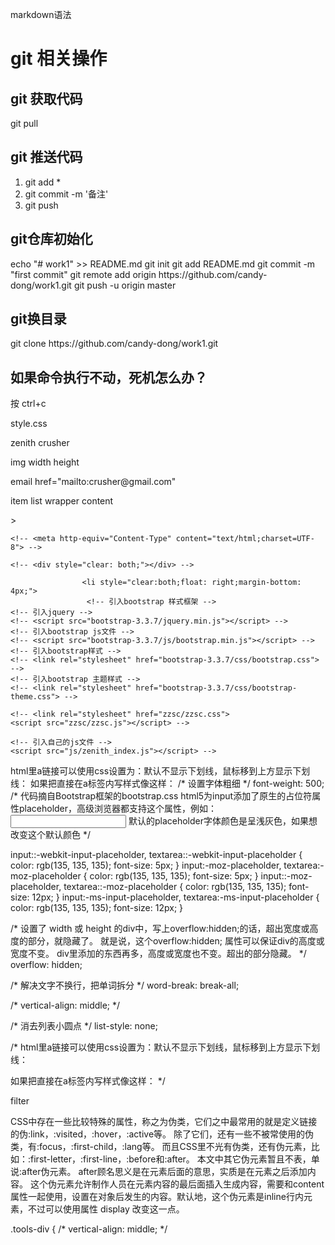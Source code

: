 
markdown语法  
# git 相关操作

## git 获取代码
git pull
## git 推送代码
1. git add *
2. git commit -m '备注'
3. git push

## git仓库初始化
echo "# work1" >> README.md
git init
git add README.md
git commit -m "first commit"
git remote add origin https://github.com/candy-dong/work1.git
git push -u origin master

## git换目录
git clone https://github.com/candy-dong/work1.git


## 如果命令执行不动，死机怎么办？
按 ctrl+c

style.css

zenith crusher

img width height

email  href="mailto:crusher@gmail.com"

item list  wrapper content 








<!-- 指示 web 浏览器关于页面使用哪个 HTML 版本进行编写的指令 -->
<!DOCTYPE html>
<!-- 在html标签中的lang属性作用:声明当前页面的语言类型:English; -->
<html lang="en">
    <head>
        <!-- rel rel="stylesheet"指定从源文档到目标文档的关系文档的外部样式表 -->
        <!-- <a> 元素最重要的属性是 href 属性，它指示链接的目标。 -->
        <link rel="stylesheet" href="">
        </head>>
         <!-- clear both,both的意思是全部，那连起来就是清除全部样式，不过这个样式主要是用于对多个div浮动的清除，解决子级对象使用css float浮动 而父级div不能自适应高度，不能被父级内容撑开解决方法 -->
         
    <!-- <meta http-equiv="Content-Type" content="text/html;charset=UTF-8"> -->
    
  <!-- font-family: "Helvetica Neue",Helvetica,Arial,"Hiragino Sans GB","Hiragino Sans GB W3","WenQuanYi Micro Hei",sans-serif; -->
    <!-- <div style="clear: both;"></div> -->
<!-- 
                        如float:left,如果不清除，很容易对下面的div造成显示错位不受float的影响 -->
                    <li style="clear:both;float: right;margin-bottom: 4px;">
                     <!-- 引入bootstrap 样式框架 -->
    <!-- 引入jquery -->
    <!-- <script src="bootstrap-3.3.7/jquery.min.js"></script> -->
    <!-- 引入bootstrap js文件 -->
    <!-- <script src="bootstrap-3.3.7/js/bootstrap.min.js"></script> -->
    <!-- 引入bootstrap样式 -->
    <!-- <link rel="stylesheet" href="bootstrap-3.3.7/css/bootstrap.css"> -->
    <!-- 引入bootstrap 主题样式 -->
    <!-- <link rel="stylesheet" href="bootstrap-3.3.7/css/bootstrap-theme.css"> -->

    <!-- <link rel="stylesheet" href="zzsc/zzsc.css">
    <script src="zzsc/zzsc.js"></script> -->

    <!-- 引入自己的js文件 -->
    <script src="js/zenith_index.js"></script> -->

</head>

<body>
    <!-- 第一部分，头部 -->
    <div id="head">
        <div class="red-line"></div>
        <div class="head-content">
            <div class="logo-div">
                <span>
                        <!-- src 属性是必需的。它的值是图像文件的 URL，也就是引用该图像的文件的的绝对路径或相对路径  -->
                        <!-- URL 规定图像的 URL。
可能的值：
绝对 URL - 指向其他站点（比如 src="http://www.example.com/"）
相对 URL - 指向站点内的文件（比如 src="/i/image.gif"） -->
<!-- alt 属性为用户由于某些原因无法查看图像时提供了备选的信息，<input alt="value"> -->
html里a链接可以使用css设置为：默认不显示下划线，鼠标移到上方显示下划线： <style> a:link{text-decoration:none;} a:hover{text-decoration:underline;} </style> 如果把直接在a标签内写样式像这样：<a style="text-decoration:none;"> 
 /* 设置字体粗细 */
  font-weight: 500;
  <!-- css中的display是设置元素显示的方式,block是一块状元素的方式显示，inline是以内联元素的方式显示，none是不不显示；块状元素会单独占据一样，其他元素跟他在同一行的会被迫换行，挤到下一行那里去，inline则不会这样 -->
/* 代码摘自Bootstrap框架的bootstrap.css
html5为input添加了原生的占位符属性placeholder，高级浏览器都支持这个属性，例如：
<input type="text" placeholder="搜索" value=" ">
默认的placeholder字体颜色是呈浅灰色，如果想改变这个默认颜色 */

input::-webkit-input-placeholder,
textarea::-webkit-input-placeholder {
  color: rgb(135, 135, 135);
  font-size: 5px;
}
input:-moz-placeholder,
textarea:-moz-placeholder {
  color: rgb(135, 135, 135);
  font-size: 5px;
}
input::-moz-placeholder,
textarea::-moz-placeholder {
  color: rgb(135, 135, 135);
  font-size: 12px;
}
input:-ms-input-placeholder,
textarea:-ms-input-placeholder {
  color: rgb(135, 135, 135);
  font-size: 12px;
}

 /* 设置了 width 或 height 的div中，写上overflow:hidden;的话，超出宽度或高度的部分，就隐藏了。 就是说，这个overflow:hidden;
  属性可以保证div的高度或宽度不变。 div里添加的东西再多，高度或宽度也不变。超出的部分隐藏。 */
  overflow: hidden;



/* 解决文字不换行，把单词拆分 */
  word-break: break-all;


 /* vertical-align: middle; */


  /* 消去列表小圆点 */
  list-style: none;


   /* html里a链接可以使用css设置为：默认不显示下划线，鼠标移到上方显示下划线： 
  <style> a:link{text-decoration:none;} a:hover{text-decoration:underline;} </style>
   如果把直接在a标签内写样式像这样：<a style="text-decoration:none;">  */


  filter

   <!-- /*所有元素设置*/
* {
  /*设置默认margin 为0*/
  margin: 0;
  /*设置默认padding 为0*/
  padding: 0;
  /*设置所有盒子元素的宽度高度为真正的盒子宽度高度(不设置的话盒子宽度=边框+padding+宽度)*/
  box-sizing: border-box;
  -moz-box-sizing:border-box; /* Firefox */
  -webkit-box-sizing:border-box; /* Safari Google*/ -->

CSS中存在一些比较特殊的属性，称之为伪类，它们之中最常用的就是定义链接的伪:link，:visited，:hover，:active等。
    除了它们，还有一些不被常使用的伪类，有:focus，:first-child，:lang等。
    而且CSS里不光有伪类，还有伪元素，比如：:first-letter，:first-line，:before和:after。
    ﻿本文中其它伪元素暂且不表，单说:after伪元素。
after顾名思义是在元素后面的意思，实质是在元素之后添加内容。
    这个伪元素允许制作人员在元素内容的最后面插入生成内容，需要和content属性一起使用，设置在对象后发生的内容。默认地，这个伪元素是inline行内元素，不过可以使用属性 display 改变这一点。  

    
  .tools-div {
  /* vertical-align: middle; */
